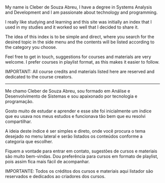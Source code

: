 My name is Cleber de Souza Abreu, I have a degree in Systems Analysis and Development and I am passionate about technology and programming.

I really like studying and learning and this site was initially an index that I used in my studies and it worked so well that I decided to share it.

The idea of ​​this index is to be simple and direct, where you search for the desired topic in the side menu and the contents will be listed according to the category you choose.

Feel free to get in touch, suggestions for courses and materials are very welcome. I prefer courses in playlist format, as this makes it easier to follow.

IMPORTANT: All course credits and materials listed here are reserved and dedicated to the course creators.

<hr>

Me chamo Cleber de Souza Abreu, sou formado em Análise e Desenvolvimento de Sistemas e sou apaixonado por tecnologia e programação.

Gosto muito de estudar e aprender e esse site foi inicialmente um índice que eu usava nos meus estudos e funcionava tão bem que eu resolvi compartilhar.

A ideia deste índice é ser simples e direto, onde você procura o tema desejado no menu lateral e serão listados os conteúdos conforme a categoria que escolher.

Fiquem a vontade para entrar em contato, sugestões de cursos e materiais são muito bem-vindas. Dou preferência para cursos em formato de playlist, pois assim fica mais fácil de acompanhar.

IMPORTANTE: Todos os créditos dos cursos e materiais aqui listador são reservados e dedicados ao criadores dos cursos.
